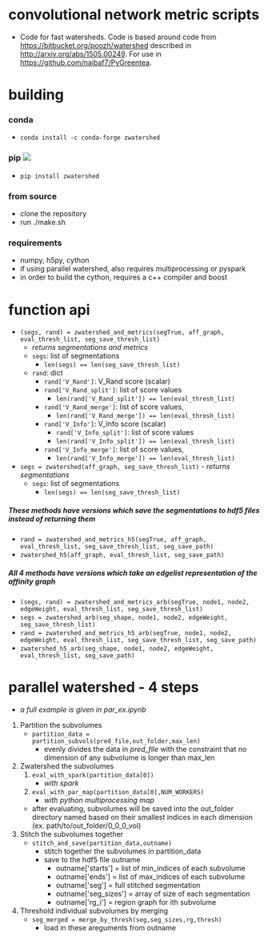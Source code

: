# convolutional network metric scripts
- Code for fast watersheds. Code is based around code from https://bitbucket.org/poozh/watershed described in http://arxiv.org/abs/1505.00249.  For use in https://github.com/naibaf7/PyGreentea. 

# building 

### conda
- `conda install -c conda-forge zwatershed`

### pip [<img src="https://img.shields.io/pypi/v/zwatershed.svg?maxAge=2592000">](https://pypi.python.org/pypi/zwatershed/)
- `pip install zwatershed`

### from source
- clone the repository
- run ./make.sh

### requirements
- numpy, h5py, cython
- if using parallel watershed, also requires multiprocessing or pyspark
- in order to build the cython, requires a c++ compiler and boost

# function api
- `(segs, rand) = zwatershed_and_metrics(segTrue, aff_graph, eval_thresh_list, seg_save_thresh_list)`
	- *returns segmentations and metrics*
	- `segs`: list of segmentations
		- `len(segs) == len(seg_save_thresh_list)`
	- `rand`: dict
		- `rand['V_Rand']`:  V_Rand score (scalar)
		- `rand['V_Rand_split']`: list of score values
			- `len(rand['V_Rand_split']) == len(eval_thresh_list)`
		- `rand['V_Rand_merge']`: list of score values, 
			- `len(rand['V_Rand_merge']) == len(eval_thresh_list)`
		- `rand['V_Info']`:  V_Info score (scalar)
			- `rand['V_Info_split']`: list of score values
			- `len(rand['V_Info_split']) == len(eval_thresh_list)`
		- `rand['V_Info_merge']`: list of score values, 
			- `len(rand['V_Info_merge']) == len(eval_thresh_list)`
- `segs = zwatershed(aff_graph, seg_save_thresh_list)` 
		- *returns segmentations*
	- `segs`: list of segmentations
		- `len(segs) == len(seg_save_thresh_list)`

##### These methods have versions which save the segmentations to hdf5 files instead of returning them
- `rand = zwatershed_and_metrics_h5(segTrue, aff_graph, eval_thresh_list, seg_save_thresh_list, seg_save_path)`
- `zwatershed_h5(aff_graph, eval_thresh_list, seg_save_path)`

##### All 4 methods have versions which take an edgelist representation of the affinity graph
- `(segs, rand) = zwatershed_and_metrics_arb(segTrue, node1, node2, edgeWeight, eval_thresh_list, seg_save_thresh_list)`
- `segs = zwatershed_arb(seg_shape, node1, node2, edgeWeight, seg_save_thresh_list)`
- `rand = zwatershed_and_metrics_h5_arb(segTrue, node1, node2, edgeWeight, eval_thresh_list, seg_save_thresh_list, seg_save_path)`
- `zwatershed_h5_arb(seg_shape, node1, node2, edgeWeight, eval_thresh_list, seg_save_path)`

# parallel watershed - 4 steps
- *a full example is given in par_ex.ipynb*

1. Partition the subvolumes
	- `partition_data = partition_subvols(pred_file,out_folder,max_len)`
		- evenly divides the data in *pred_file* with the constraint that no dimension of any subvolume is longer than max_len
2. Zwatershed the subvolumes
	1. `eval_with_spark(partition_data[0])`
		- *with spark*
	2. `eval_with_par_map(partition_data[0],NUM_WORKERS)`
		- *with python multiprocessing map*
	- after evaluating, subvolumes will be saved into the out\_folder directory named based on their smallest indices in each dimension (ex. path/to/out\_folder/0\_0\_0\_vol)
3. Stitch the subvolumes together
	- `stitch_and_save(partition_data,outname)`
		- stitch together the subvolumes in partition_data
		- save to the hdf5 file outname
			- outname['starts'] = list of min_indices of each subvolume
			- outname['ends'] = list of max_indices of each subvolume
			- outname['seg'] = full stitched segmentation
			- outname['seg_sizes'] = array of size of each segmentation
			- outname['rg_i'] = region graph for ith subvolume
4. Threshold individual subvolumes by merging
	- `seg_merged = merge_by_thresh(seg,seg_sizes,rg,thresh)`
		- load in these areguments from outname

